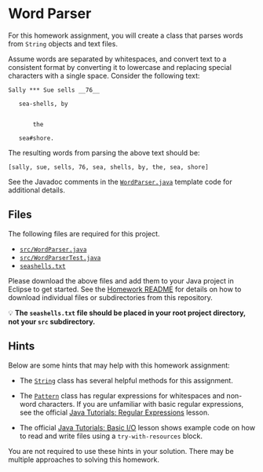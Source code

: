 Word Parser
=================================================

For this homework assignment, you will create a class that parses words from `String` objects and text files.

Assume words are separated by whitespaces, and convert text to a consistent format by converting it to lowercase and replacing special characters with a single space. Consider the following text:

```
Sally *** Sue sells __76__

   sea-shells, by


       the

   sea#shore.
```

The resulting words from parsing the above text should be:

```
[sally, sue, sells, 76, sea, shells, by, the, sea, shore]
```

See the Javadoc comments in the [`WordParser.java`](WordParser.java) template code for additional details.

## Files ##

The following files are required for this project.

- [`src/WordParser.java`](src/WordParser.java)
- [`src/WordParserTest.java`](src/WordParserTest.java)
- [`seashells.txt`](seashells.txt)

Please download the above files and add them to your Java project in Eclipse to get started. See the [Homework README](../README.md) for details on how to download individual files or subdirectories from this repository.

:bulb: **The `seashells.txt` file should be placed in your root project directory, not your `src` subdirectory.**

## Hints ##

Below are some hints that may help with this homework assignment:

- The [`String`](http://docs.oracle.com/javase/7/docs/api/java/lang/String.html) class has several helpful methods for this assignment.

- The [`Pattern`](http://docs.oracle.com/javase/7/docs/api/java/util/regex/Pattern.html) class has regular expressions for whitespaces and non-word characters. If you are unfamiliar with basic regular expressions, see the official [Java Tutorials: Regular Expressions](http://docs.oracle.com/javase/tutorial/essential/regex/index.html) lesson.

- The official [Java Tutorials: Basic I/O](http://docs.oracle.com/javase/tutorial/essential/io/file.html#textfiles) lesson shows example code on how to read and write files using a `try-with-resources` block.

You are not required to use these hints in your solution. There may be multiple approaches to solving this homework.
